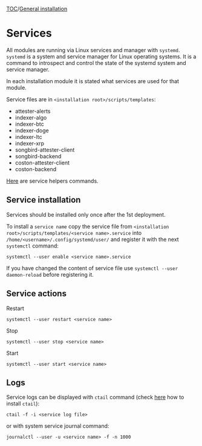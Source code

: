 [TOC](./../README.md)/[General installation](../installation/general-installation.md)
# Services
All modules are running via Linux services and manager with `systemd`. `systemd` is a system and service manager for Linux operating systems. It is a command to introspect and control the state of the systemd system and service manager.

In each installation module it is stated what services are used for that module.

Service files are in `<installation root>/scripts/templates`:
- attester-alerts
- indexer-algo
- indexer-btc
- indexer-doge
- indexer-ltc
- indexer-xrp
- songbird-attester-client
- songbird-backend
- coston-attester-client
- coston-backend

[Here](./service-helpers.md) are service helpers commands.

## Service installation

Services should be installed only once after the 1st deployment.

To install a `service name` copy the service file from `<installation root>/scripts/templates/<service name>.service` into `/home/<username>/.config/systemd/user/` and register it with the next `systemctl` command:
```
systemctl --user enable <service name>.service
```

If you have changed the content of service file use `systemctl --user daemon-reload` before registering it.


## Service actions

Restart
```
systemctl --user restart <service name>
```

Stop
```
systemctl --user stop <service name>
```

Start
```
systemctl --user start <service name>
```

## Logs

Service logs can be displayed with `ctail` command (check [here](general-installation.md) how to install `ctail`):

```
ctail -f -i <service log file>
```

or with system service journal command:
```
journalctl --user -u <service name> -f -n 1000
```